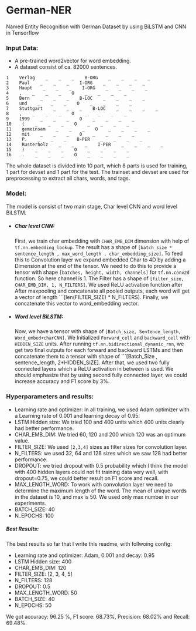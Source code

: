 # German-NER
Named Entity Recognition with German Dataset by using BiLSTM and CNN in Tensorflow

### Input Data:
* A pre-trained word2vector for word embedding.
* A dataset consist of ca. 82000 sentences.
```csv
1    Verlag    _    _    _    B-ORG    _    _    _    _
2    Paul    _    _    _    I-ORG    _    _    _    _
3    Haupt    _    _    _    I-ORG    _    _    _    _
4    ,    _    _    _    O    _    _    _    _
5    Bern    _    _    _    B-LOC    _    _    _    _
6    und    _    _    _    O    _    _    _    _
7    Stuttgart    _    _    _    B-LOC    _    _    _    _
8    ,    _    _    _    O    _    _    _    _
9    1999    _    _    _    O    _    _    _    _
10    (    _    _    _    O    _    _    _    _
11    gemeinsam    _    _    _    O    _    _    _    _
12    mit    _    _    _    O    _    _    _    _
13    P.    _    _    _    B-PER    _    _    _    _
14    Rusterholz    _    _    _    I-PER    _    _    _    _
15    )    _    _    _    O    _    _    _    _
16    .    _    _    _    O    _    _    _    _
```
The whole dataset is divided into 10 part, which 8 parts is used for training, 1 part for devset and 1 part for the test. The trainset and devset are used for preprocessing to extract all chars, words, and tags.

### Model:
The model is consist of two main stage, Char level CNN and word level BiLSTM.
* ##### Char level CNN:
  First, we train char embedding with ```CHAR_EMB_DIM``` dimension with help of ```tf.nn.embedding_lookup```. The result has a shape of ```[batch_size * sentence_length , max_word_length , char_embedding_size]```. To feed this to Convolution layer we expand embedded Char to 4D by adding a Dimension at the end of the tensor. We need to do this to provide a tensor with shape ```[batches, height, width, channels]``` for ```tf.nn.conv2d``` function. So here channel is 1.
  The Filter has a shape of ```[filter_size, CHAR_EMB_DIM, 1, N_FILTERS]```. We used ReLU activation function after  After maxpooling and concatenate all pooled outputs, each word will get a vector of length ```[len(FILTER_SIZE) * N_FILTERS).
  Finally, we concatenate this vector to word_embedding vector.

* ##### Word level BiLSTM:
  Now, we have a tensor with shape of ```[Batch_size, Sentence_length, Word_embed+charCNN]```. We Initialized ```Forward_cell``` and ```backward_cell``` with ```HIDDEN_SIZE``` units. After running ```tf.nn.bidirectional_dynamic_rnn```, we get two final outputs for each forward and backward LSTMs and then concatenate them to a tensor with shape of ```[Batch_Size , sentence_length, 2*HIDDEN_SIZE].
  After that, we used two fully connected layers which a ReLU activation in between is used. We should emphasize that by using second fully connected layer, we could increase accuracy and F1 score by 3%.
  
### Hyperparameters and results:
* Learning rate and optimizer: In all training, we used Adam optimizer with a Learning rate of 0.001 and learning decay of 0.95.
* LSTM Hidden size: We tried 100 and 400 units which 400 units clearly had better performance.
* CHAR_EMB_DIM: We tried 60, 120 and 200 which 120 was an optimum value.
* FILTER_SIZE: We used ```[2,3,4]``` sizes as filter sizes for convolution layer.
* N_FILTERS: we used 32, 64 and 128 sizes which we saw 128 had better performance.
* DROPOUT: we tried dropout with 0.5 probability which I think the model with 400 hidden layers could not fit training data very well, with dropout=0.75, we could better result on F1 score and recall.
* MAX_LENGTH_WORD: To work with convolution layer we need to determine the maximum length of the word. The mean of unique words in the dataset is 10, and max is 50. We used only max number in our experiments.
* BATCH_SIZE: 40
* N_EPOCHS: 100

##### Best Results:
  The best results so far that I write this readme, with follwoing config:
  * Learning rate and optimizer: Adam, 0.001 and decay: 0.95
  * LSTM Hidden size: 400
  * CHAR_EMB_DIM: 120
  * FILTER_SIZE: [2, 3, 4, 5]
  * N_FILTERS: 128
  * DROPOUT: 0.5
  * MAX_LENGTH_WORD: 50
  * BATCH_SIZE: 40
  * N_EPOCHS: 50

We got accuracy: 96.25 %, F1 score: 68.73%, Precision: 68.02% and Recall: 69.48%.
